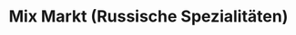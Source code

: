 ---
title: "Mix Markt (Russische Spezialitäten)"
url: /braunschweig/mix-markt-russische-spezialitaeten/
shop: Supermarkt
---